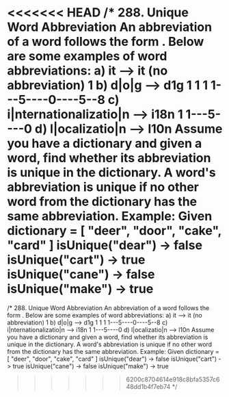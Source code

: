 <<<<<<< HEAD
/*
288. Unique Word Abbreviation
An abbreviation of a word follows the form <first letter><number><last letter>. Below are some examples of word abbreviations:
a) it                      --> it    (no abbreviation)
     1
b) d|o|g                   --> d1g
              1    1  1
     1---5----0----5--8
c) i|nternationalizatio|n  --> i18n
              1
     1---5----0
d) l|ocalizatio|n          --> l10n
Assume you have a dictionary and given a word, find whether its abbreviation is unique in the dictionary. A word's abbreviation is unique if no other word from the dictionary has the same abbreviation.
Example:
Given dictionary = [ "deer", "door", "cake", "card" ]
isUnique("dear") -> false
isUnique("cart") -> true
isUnique("cane") -> false
isUnique("make") -> true
=======
/*
288. Unique Word Abbreviation
An abbreviation of a word follows the form <first letter><number><last letter>. Below are some examples of word abbreviations:
a) it                      --> it    (no abbreviation)
     1
b) d|o|g                   --> d1g
              1    1  1
     1---5----0----5--8
c) i|nternationalizatio|n  --> i18n
              1
     1---5----0
d) l|ocalizatio|n          --> l10n
Assume you have a dictionary and given a word, find whether its abbreviation is unique in the dictionary. A word's abbreviation is unique if no other word from the dictionary has the same abbreviation.
Example:
Given dictionary = [ "deer", "door", "cake", "card" ]
isUnique("dear") -> false
isUnique("cart") -> true
isUnique("cane") -> false
isUnique("make") -> true
>>>>>>> 6200c8704614e918c8bfa5357c648dd1b4f7eb74
*/